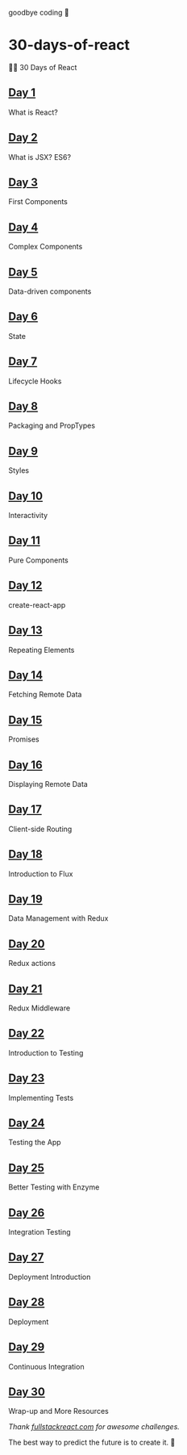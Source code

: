 goodbye coding 👋
# 30-days-of-react

🌲🚀 30 Days of React

## [Day 1](https://github.com/cuongw/30-days-of-react/tree/master/day01)

What is React?

## [Day 2](https://github.com/cuongw/30-days-of-react/tree/master/day02)

What is JSX? ES6?

## [Day 3](https://github.com/cuongw/30-days-of-react/tree/master/day03)

First Components

## [Day 4](https://github.com/cuongw/30-days-of-react/tree/master/day04)

Complex Components

## [Day 5](https://github.com/cuongw/30-days-of-react/tree/master/day05)

Data-driven components

## [Day 6](https://github.com/cuongw/30-days-of-react/tree/master/day06)

State

## [Day 7](https://github.com/cuongw/30-days-of-react/tree/master/day07)

Lifecycle Hooks

## [Day 8](https://github.com/cuongw/30-days-of-react/tree/master/day08)

Packaging and PropTypes

## [Day 9](https://github.com/cuongw/30-days-of-react/tree/master/day09)

Styles

## [Day 10](https://github.com/cuongw/30-days-of-react/tree/master/day10)

Interactivity

## [Day 11](https://github.com/cuongw/30-days-of-react/tree/master/day11)

Pure Components

## [Day 12](https://github.com/cuongw/30-days-of-react/tree/master/day12)

create-react-app

## [Day 13](https://github.com/cuongw/30-days-of-react/tree/master/day13)

Repeating Elements

## [Day 14](https://github.com/cuongw/30-days-of-react/tree/master/day14)

Fetching Remote Data

## [Day 15](https://github.com/cuongw/30-days-of-react/tree/master/day15)

Promises

## [Day 16](https://github.com/cuongw/30-days-of-react/tree/master/day16)

Displaying Remote Data

## [Day 17](https://github.com/cuongw/30-days-of-react/tree/master/day17)

Client-side Routing

## [Day 18](https://github.com/cuongw/30-days-of-react/tree/master/day18)

Introduction to Flux

## [Day 19](https://github.com/cuongw/30-days-of-react/tree/master/day19)

Data Management with Redux

## [Day 20](https://github.com/cuongw/30-days-of-react/tree/master/day20)

Redux actions

## [Day 21](https://github.com/cuongw/30-days-of-react/tree/master/day21)

Redux Middleware

## [Day 22](https://github.com/cuongw/30-days-of-react/tree/master/day22)

Introduction to Testing

## [Day 23](https://github.com/cuongw/30-days-of-react/tree/master/day23)

Implementing Tests

## [Day 24](https://github.com/cuongw/30-days-of-react/tree/master/day24)

Testing the App

## [Day 25](https://github.com/cuongw/30-days-of-react/tree/master/day25)

Better Testing with Enzyme

## [Day 26](https://github.com/cuongw/30-days-of-react/tree/master/day26)

Integration Testing

## [Day 27](https://github.com/cuongw/30-days-of-react/tree/master/day27)

Deployment Introduction

## [Day 28](https://github.com/cuongw/30-days-of-react/tree/master/day28)

Deployment

## [Day 29](https://github.com/cuongw/30-days-of-react/tree/master/day29)

Continuous Integration

## [Day 30](https://github.com/cuongw/30-days-of-react/tree/master/day30)

Wrap-up and More Resources

_Thank [fullstackreact.com](https://www.fullstackreact.com/30-days-of-react/) for awesome challenges._

<!-- INSPIRATIONAL_QUOTE_START -->
The best way to predict the future is to create it.
👻
<!-- INSPIRATIONAL_QUOTE_END -->
